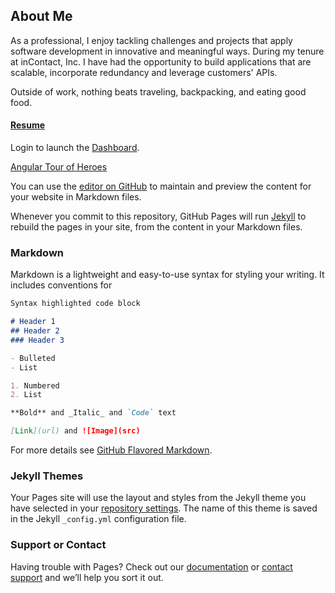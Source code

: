 ## About Me
As a professional, I enjoy tackling challenges and projects that apply software development in innovative and meaningful ways. During my tenure at inContact, Inc. I have had the opportunity to build applications that are scalable, incorporate redundancy and leverage customers' APIs.

Outside of work, nothing beats traveling, backpacking, and eating good food.

#### [Resume](Resume.md)

Login to launch the [Dashboard](https://agarciamog.github.io/incontact-dashboard/redirect).

[Angular Tour of Heroes](https://agarciamog.github.io/angular-tour-of-heroes/)

You can use the [editor on GitHub](https://github.com/agarciamog/incontact-dashboard/edit/master/README.md) to maintain and preview the content for your website in Markdown files.

Whenever you commit to this repository, GitHub Pages will run [Jekyll](https://jekyllrb.com/) to rebuild the pages in your site, from the content in your Markdown files.

### Markdown

Markdown is a lightweight and easy-to-use syntax for styling your writing. It includes conventions for

```markdown
Syntax highlighted code block

# Header 1
## Header 2
### Header 3

- Bulleted
- List

1. Numbered
2. List

**Bold** and _Italic_ and `Code` text

[Link](url) and ![Image](src)
```

For more details see [GitHub Flavored Markdown](https://guides.github.com/features/mastering-markdown/).

### Jekyll Themes

Your Pages site will use the layout and styles from the Jekyll theme you have selected in your [repository settings](https://github.com/agarciamog/incontact-dashboard/settings). The name of this theme is saved in the Jekyll `_config.yml` configuration file.

### Support or Contact

Having trouble with Pages? Check out our [documentation](https://help.github.com/categories/github-pages-basics/) or [contact support](https://github.com/contact) and we’ll help you sort it out.
